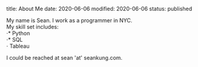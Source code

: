 title: About Me
date: 2020-06-06
modified: 2020-06-06
status: published

My name is Sean. I work as a programmer in NYC.  
My skill set includes:  
⋅* Python  
⋅* SQL  
⋅ Tableau  

I could be reached at sean 'at' seankung.com.